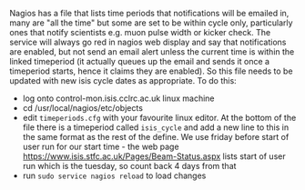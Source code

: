 Nagios has a file that lists time periods that notifications will be emailed in, many are "all the time" but some are set to be within cycle only, particularly ones that notify scientists e.g. muon pulse width or kicker check. The service will always go red in nagios web display and say that notifications are enabled, but not send an email alert unless the current time is within the linked timeperiod (it actually queues up the email and sends it once a timeperiod starts, hence it claims they are enabled). So this file needs to be updated with new isis cycle dates as appropriate. To do this:  
* log onto control-mon.isis.cclrc.ac.uk linux machine
* cd /usr/local/nagios/etc/objects
* edit `timeperiods.cfg` with your favourite linux editor. At the bottom of the file there is a timeperiod called `isis_cycle` and add a new line to this in the same format as the rest of the define. We use friday before start of user run for our start time - the web page https://www.isis.stfc.ac.uk/Pages/Beam-Status.aspx lists start of user run which is the tuesday, so count back 4 days from that  
* run `sudo service nagios reload` to load changes

